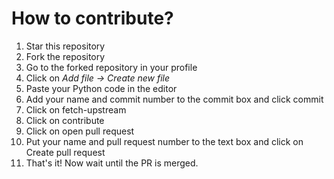 # How to contribute?
1. Star this repository
2. Fork the repository
3. Go to the forked repository in your profile
4. Click on *Add file -> Create new file*
5. Paste your Python code in the editor 
6. Add your name and commit number to the commit box and click commit
7. Click on fetch-upstream
8. Click on contribute
9. Click on open pull request
10. Put your name and pull request number to the text box and click on Create pull request
11. That's it! Now wait until the PR is merged. 
